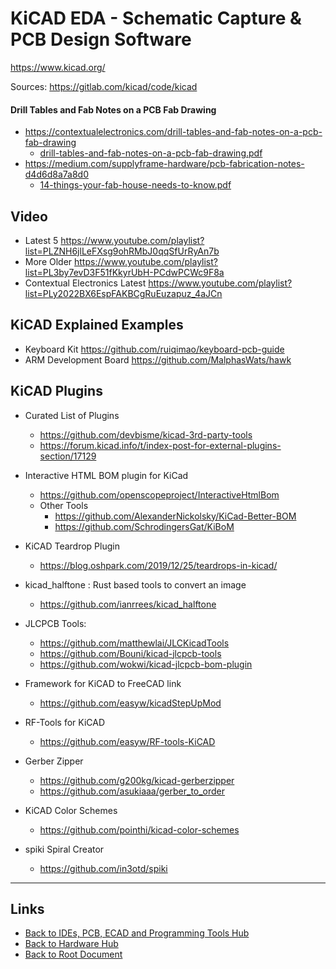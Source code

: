 # KiCAD EDA - Schematic Capture & PCB Design Software

<https://www.kicad.org/>

Sources: <https://gitlab.com/kicad/code/kicad>

#### Drill Tables and Fab Notes on a PCB Fab Drawing

- <https://contextualelectronics.com/drill-tables-and-fab-notes-on-a-pcb-fab-drawing>
    - [drill-tables-and-fab-notes-on-a-pcb-fab-drawing.pdf](./kicad/drill-tables-and-fab-notes-on-a-pcb-fab-drawing.pdf)
- <https://medium.com/supplyframe-hardware/pcb-fabrication-notes-d4d6d8a7a8d0>
    - [14-things-your-fab-house-needs-to-know.pdf](./kicad/14-things-your-fab-house-needs-to-know.pdf)

## Video

- Latest 5 <https://www.youtube.com/playlist?list=PLZNH6jlLeFXsg9ohRMbJ0qqSfUrRyAn7b>
- More Older <https://www.youtube.com/playlist?list=PL3by7evD3F51fKkyrUbH-PCdwPCWc9F8a>
- Contextual Electronics Latest <https://www.youtube.com/playlist?list=PLy2022BX6EspFAKBCgRuEuzapuz_4aJCn>


## KiCAD Explained Examples

- Keyboard Kit <https://github.com/ruiqimao/keyboard-pcb-guide>
- ARM Development Board <https://github.com/MalphasWats/hawk>

## KiCAD Plugins

- Curated List of Plugins
    - <https://github.com/devbisme/kicad-3rd-party-tools>
    - <https://forum.kicad.info/t/index-post-for-external-plugins-section/17129>

- Interactive HTML BOM plugin for KiCad
    - <https://github.com/openscopeproject/InteractiveHtmlBom>
    - Other Tools
        - <https://github.com/AlexanderNickolsky/KiCad-Better-BOM>
        - <https://github.com/SchrodingersGat/KiBoM>

- KiCAD Teardrop Plugin
    - <https://blog.oshpark.com/2019/12/25/teardrops-in-kicad/>

- kicad_halftone : Rust based tools to convert an image
    - <https://github.com/ianrrees/kicad_halftone>

- JLCPCB Tools:
    - <https://github.com/matthewlai/JLCKicadTools>
    - <https://github.com/Bouni/kicad-jlcpcb-tools>
    - <https://github.com/wokwi/kicad-jlcpcb-bom-plugin>

- Framework for KiCAD to FreeCAD link
    - <https://github.com/easyw/kicadStepUpMod>

- RF-Tools for KiCAD
    - <https://github.com/easyw/RF-tools-KiCAD>

- Gerber Zipper
    - <https://github.com/g200kg/kicad-gerberzipper>
    - <https://github.com/asukiaaa/gerber_to_order>

- KiCAD Color Schemes
    - <https://github.com/pointhi/kicad-color-schemes>

- spiki Spiral Creator
    - <https://github.com/in3otd/spiki>


----
<!-- Footer Begins Here -->
## Links

- [Back to IDEs, PCB, ECAD and Programming Tools Hub](./README.md)
- [Back to Hardware Hub](../README.md)
- [Back to Root Document](../../README.md)
